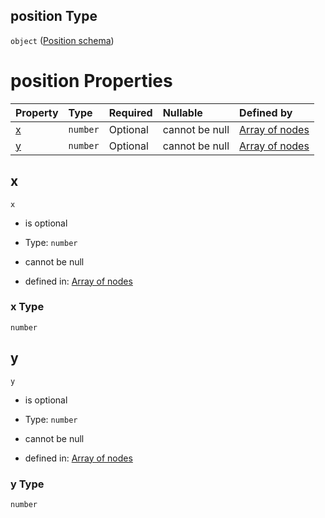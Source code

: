 ## position Type

`object` ([Position schema](nodes-node-properties-position-schema.md))

# position Properties

| Property | Type     | Required | Nullable       | Defined by                                                                                                                       |
| :------- | :------- | :------- | :------------- | :------------------------------------------------------------------------------------------------------------------------------- |
| [x](#x)  | `number` | Optional | cannot be null | [Array of nodes](nodes-node-properties-position-schema-properties-x.md "positionSchema#/items/properties/position/properties/x") |
| [y](#y)  | `number` | Optional | cannot be null | [Array of nodes](nodes-node-properties-position-schema-properties-y.md "positionSchema#/items/properties/position/properties/y") |

## x



`x`

*   is optional

*   Type: `number`

*   cannot be null

*   defined in: [Array of nodes](nodes-node-properties-position-schema-properties-x.md "positionSchema#/items/properties/position/properties/x")

### x Type

`number`

## y



`y`

*   is optional

*   Type: `number`

*   cannot be null

*   defined in: [Array of nodes](nodes-node-properties-position-schema-properties-y.md "positionSchema#/items/properties/position/properties/y")

### y Type

`number`
